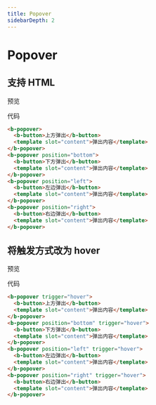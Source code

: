 ```yaml
---
title: Popover
sidebarDepth: 2
---
```



# Popover

<h2>支持 HTML</h2>

预览

<clientOnly>
  <popover-demo-1></popover-demo-1>
</clientOnly>

代码

```html
<b-popover>
  <b-button>上方弹出</b-button>
  <template slot="content">弹出内容</template>
</b-popover>
<b-popover position="bottom">
  <b-button>下方弹出</b-button>
  <template slot="content">弹出内容</template>
</b-popover>
<b-popover position="left">
  <b-button>左边弹出</b-button>
  <template slot="content">弹出内容</template>
</b-popover>
<b-popover position="right">
  <b-button>右边弹出</b-button>
  <template slot="content">弹出内容</template>
</b-popover>
```

<h2>将触发方式改为 hover</h2>

预览

<clientOnly>
  <popover-demo-2></popover-demo-2>
</clientOnly>

代码

```html
<b-popover trigger="hover">
  <b-button>上方弹出</b-button>
  <template slot="content">弹出内容</template>
</b-popover>
<b-popover position="bottom" trigger="hover">
  <b-button>下方弹出</b-button>
  <template slot="content">弹出内容</template>
</b-popover>
<b-popover position="left" trigger="hover">
  <b-button>左边弹出</b-button>
  <template slot="content">弹出内容</template>
</b-popover>
<b-popover position="right" trigger="hover">
  <b-button>右边弹出</b-button>
  <template slot="content">弹出内容</template>
</b-popover>
```